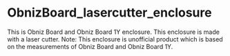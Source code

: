 # ObnizBoard_lasercutter_enclosure
This is Obniz Board and Obniz Board 1Y enclosure. This enclosure is made with a laser cutter.  Note: This enclosure is unofficial product which is based on the measurements of Obniz Board and Obniz Board 1Y.
